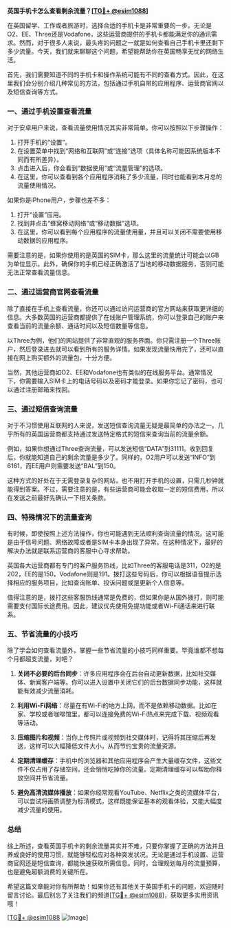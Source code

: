 **英国手机卡怎么查看剩余流量？[[TG💪+ @esim1088](https://t.me/s/esim1088)]**

在英国留学、工作或者旅游时，选择合适的手机卡是非常重要的一步。无论是O2、EE、Three还是Vodafone，这些运营商提供的手机卡都能满足你的通讯需求。然而，对于很多人来说，最头疼的问题之一就是如何查看自己手机卡里还剩下多少流量。今天，我们就来聊聊这个问题，希望能帮助你在英国畅享无忧的网络生活。

首先，我们需要知道不同的手机卡和操作系统可能有不同的查看方式。因此，在这里我们会分别介绍几种常见的方法，包括通过手机自带的应用程序、运营商官网以及短信查询等方式。

### 一、通过手机设置查看流量

对于安卓用户来说，查看流量使用情况其实非常简单。你可以按照以下步骤操作：

1. 打开手机的“设置”。
2. 在设置菜单中找到“网络和互联网”或“连接”选项（具体名称可能因系统版本不同而有所差异）。
3. 点击进入后，你会看到“数据使用”或“流量管理”的选项。
4. 在这里，你可以查看到各个应用程序消耗了多少流量，同时也能看到本月总的流量使用情况。

如果你是iPhone用户，步骤也差不多：

1. 打开“设置”应用。
2. 找到并点击“蜂窝移动网络”或“移动数据”选项。
3. 在这里，你可以看到每个应用程序的流量使用量，并且可以关闭不需要使用移动数据的应用程序。

需要注意的是，如果你使用的是英国的SIM卡，那么这里的流量统计可能会以GB为单位显示。此外，确保你的手机已经正确激活了当地的移动数据服务，否则可能无法正常查看流量信息。

### 二、通过运营商官网查看流量

除了直接在手机上查看流量，你还可以通过访问运营商的官方网站来获取更详细的信息。大多数英国的运营商都提供了在线账户管理系统，你可以登录自己的账户来查看当前的流量余额、通话时间以及短信数量等信息。

以Three为例，他们的网站提供了非常直观的服务界面。你只需注册一个Three账户，然后登录进去就可以看到所有的服务详情。如果发现流量快用完了，还可以直接在网上购买额外的流量包，十分方便。

当然，其他运营商如O2、EE和Vodafone也有类似的在线服务平台。通常情况下，你需要输入SIM卡上的电话号码以及密码才能登录。如果你忘记了密码，也可以通过注册邮箱来找回。

### 三、通过短信查询流量

对于不习惯使用互联网的人来说，发送短信查询流量无疑是最简单的办法之一。几乎所有的英国运营商都支持通过发送特定格式的短信来查询当前的流量余额。

例如，如果你想通过Three查询流量，可以发送短信“DATA”到31111。收到回复后，你就能知道自己的剩余流量是多少了。同样的，O2用户可以发送“INFO”到6161，而EE用户则需要发送“BAL”到150。

这种方式的好处在于无需登录复杂的网站，也不用打开手机的设置，只需几秒钟就能得到答案。不过，需要注意的是，有些运营商可能会收取一定的短信费用，所以在发送之前最好先确认一下相关条款。

### 四、特殊情况下的流量查询

有时候，即使按照上述方法操作，你也可能遇到无法顺利查询流量的情况。这可能是由于信号问题、网络故障或者是SIM卡本身出现了异常。在这种情况下，最好的解决办法就是联系运营商的客服中心寻求帮助。

英国各大运营商都有专门的客户服务热线，比如Three的客服电话是311，O2的是202，EE的是150，Vodafone则是191。拨打这些号码后，你可以根据语音提示选择相应的服务项目，比如查询账单、投诉问题或是更新个人信息等。

值得注意的是，拨打这些客服热线通常是免费的，但如果你是从国外拨打，则可能需要支付国际长途费用。因此，建议优先使用免提功能或者Wi-Fi通话来进行联系。

### 五、节省流量的小技巧

除了学会如何查看流量外，掌握一些节省流量的小技巧同样重要。毕竟谁都不想每个月都超支流量，对吧？

1. **关闭不必要的后台同步**：许多应用程序会在后台自动更新数据，比如社交媒体、新闻客户端等。你可以进入设置中关闭它们的后台数据同步功能，这样就能有效减少流量消耗。

2. **利用Wi-Fi网络**：尽量在有Wi-Fi的地方上网，而不是依赖移动数据。比如在家、学校或者咖啡馆里，都可以连接免费的Wi-Fi热点来完成下载、视频观看等活动。

3. **压缩图片和视频**：当你上传照片或视频到社交媒体时，记得将其压缩后再发送，这样可以大幅降低文件大小，从而节约宝贵的流量资源。

4. **定期清理缓存**：手机中的浏览器和其他应用程序会产生大量缓存文件，这些文件不仅占用了存储空间，还会悄悄吃掉你的流量。定期清理缓存可以帮助你释放空间并节省流量。

5. **避免高清流媒体播放**：如果你经常观看YouTube、Netflix之类的流媒体平台，可以尝试将画质调整为标清模式，这样既能保证基本的观看体验，又能大幅度减少流量的使用。

### 总结

综上所述，查看英国手机卡的剩余流量其实并不难，只要你掌握了正确的方法并且养成良好的使用习惯，就能够轻松应对各种突发状况。无论是通过手机设置、运营商官网还是短信查询，都能快速获取所需信息。同时，合理规划每月的流量预算，也是避免超额消费的关键所在。

希望这篇文章能对你有所帮助！如果你还有其他关于英国手机卡的问题，欢迎随时留言讨论。最后别忘了关注我们的频道[[TG💪+ @esim1088](https://t.me/s/esim1088)]，获取更多实用资讯哦！

[[TG💪+ @esim1088](https://t.me/s/esim1088) ![Image](https://i.postimg.cc/4NQfJmqS/Snipaste-2025-05-13-00-14-12.png)]